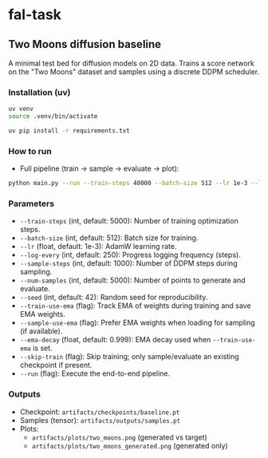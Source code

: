 # fal-task

## Two Moons diffusion baseline

A minimal test bed for diffusion models on 2D data. Trains a score network on the "Two Moons" dataset and samples using a discrete DDPM scheduler.

### Installation (uv)

```bash
uv venv
source .venv/bin/activate

uv pip install -r requirements.txt
```

### How to run

- Full pipeline (train → sample → evaluate → plot):
```bash
python main.py --run --train-steps 40000 --batch-size 512 --lr 1e-3 --log-every 500 --sample-steps 1000 --num-samples 5000 --seed 42 --train-use-ema --sample-use-ema
```

### Parameters

- `--train-steps` (int, default: 5000): Number of training optimization steps.
- `--batch-size` (int, default: 512): Batch size for training.
- `--lr` (float, default: 1e-3): AdamW learning rate.
- `--log-every` (int, default: 250): Progress logging frequency (steps).
- `--sample-steps` (int, default: 1000): Number of DDPM steps during sampling.
- `--num-samples` (int, default: 5000): Number of points to generate and evaluate.
- `--seed` (int, default: 42): Random seed for reproducibility.
- `--train-use-ema` (flag): Track EMA of weights during training and save EMA weights.
- `--sample-use-ema` (flag): Prefer EMA weights when loading for sampling (if available).
- `--ema-decay` (float, default: 0.999): EMA decay used when `--train-use-ema` is set.
- `--skip-train` (flag): Skip training; only sample/evaluate an existing checkpoint if present.
- `--run` (flag): Execute the end-to-end pipeline.

### Outputs

- Checkpoint: `artifacts/checkpoints/baseline.pt`
- Samples (tensor): `artifacts/outputs/samples.pt`
- Plots:
  - `artifacts/plots/two_moons.png` (generated vs target)
  - `artifacts/plots/two_moons_generated.png` (generated only)